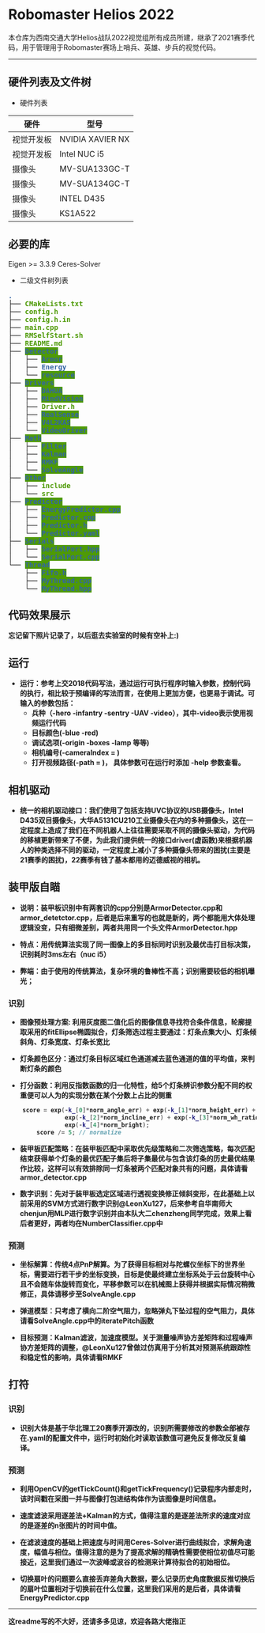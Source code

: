 # Robomaster Helios 2022
本仓库为西南交通大学Helios战队2022视觉组所有成员所建，继承了2021赛季代码，用于管理用于Robomaster赛场上哨兵、英雄、步兵的视觉代码。
***
## 硬件列表及文件树
- 硬件列表

|  硬件   | 型号  |
|  ----  | ----  |
| 视觉开发板  | NVIDIA XAVIER NX |
| 视觉开发板  | Intel NUC i5|
| 摄像头  | MV-SUA133GC-T |
| 摄像头  | MV-SUA134GC-T |
| 摄像头  | INTEL D435 |
| 摄像头  | KS1A522 |

## 必要的库
Eigen >= 3.3.9
Ceres-Solver

- 二级文件树列表

<pre><font color="#3465A4"><b>.</b></font>
├── <font color="#4E9A06"><b>CMakeLists.txt</font>
├── <font color="#4E9A06"><b>config.h</b></font>
├── <font color="#4E9A06"><b>config.h.in</b></font>
├── <font color="#4E9A06"><b>main.cpp</b></font>
├── <font color="#4E9A06"><b>RMSelfStart.sh</b></font>
├── <font color="#4E9A06"><b>README.md</b></font>
├── <span style="background-color:#4E9A06"><font color="#3465A4">Detector</font></span>
│   ├── <span style="background-color:#4E9A06"><font color="#3465A4">Armor</font></span>
│   ├── <font color="#3465A4"><b>Energy</b></font>
│   └── <span style="background-color:#4E9A06"><font color="#3465A4">resource</font></span>
├── <span style="background-color:#4E9A06"><font color="#3465A4">Drivers</font></span>
│   ├── <span style="background-color:#4E9A06"><font color="#3465A4">DAHUA</font></span>
│   ├── <span style="background-color:#4E9A06"><font color="#3465A4">MindVision</font></span>
│   ├── <font color="#4E9A06"><b>Driver.h</b></font>
│   ├── <span style="background-color:#4E9A06"><font color="#3465A4">RealSense</font></span>
│   ├── <span style="background-color:#4E9A06"><font color="#3465A4">V4L2KAS</font></span>
│   └── <span style="background-color:#4E9A06"><font color="#3465A4">VideoDriver</font></span>
├── <span style="background-color:#4E9A06"><font color="#3465A4">Math</font></span>
│   ├── <span style="background-color:#4E9A06"><font color="#3465A4">Filter</font></span>
│   ├── <span style="background-color:#4E9A06"><font color="#3465A4">Kalman</font></span>
│   ├── <span style="background-color:#4E9A06"><font color="#3465A4">RMKF</font></span>
│   └── <span style="background-color:#4E9A06"><font color="#3465A4">SolveAngle</font></span>
├── <span style="background-color:#4E9A06"><font color="#3465A4">Other</font></span>
│   ├── <font color="#4E9A06"><b>include</b></font>
│   └── <font color="#4E9A06"><b>src</b></font>
├── <span style="background-color:#4E9A06"><font color="#3465A4">Predictor</font></span>
│   ├── <span style="background-color:#4E9A06"><font color="#3465A4">EnergyPredictor.cpp</font></span>
│   ├── <span style="background-color:#4E9A06"><font color="#3465A4">Predictor.cpp</font></span>
│   ├── <span style="background-color:#4E9A06"><font color="#3465A4">Predictor.h</font></span>
│   └── <span style="background-color:#4E9A06"><font color="#3465A4">Predictor.yaml</font></span>
├── <span style="background-color:#4E9A06"><font color="#3465A4">Serials</font></span>
│   ├── <span style="background-color:#4E9A06"><font color="#3465A4">SerialPort.hpp</font></span>
│   └── <span style="background-color:#4E9A06"><font color="#3465A4">SerialPort.cpp</font></span>
└── <span style="background-color:#4E9A06"><font color="#3465A4">Thread</font></span>
    ├── <span style="background-color:#4E9A06"><font color="#3465A4">Fifo.h</font></span>
    ├── <span style="background-color:#4E9A06"><font color="#3465A4">MyThread.cpp</font></span>
    └── <span style="background-color:#4E9A06"><font color="#3465A4">MyThread.hpp</font></span>
</pre>

## 代码效果展示
忘记留下照片记录了，以后逛去实验室的时候有空补上:)

## 运行
- 运行：参考上交2018代码写法，通过运行可执行程序时输入参数，控制代码的执行，相比较于预编译的写法而言，在使用上更加方便，也更易于调试。可输入的参数包括：
	- 兵种（-hero -infantry -sentry -UAV -video），其中-video表示使用视频运行代码
	- 目标颜色(-blue -red)
	- 调试选项(-origin -boxes -lamp 等等)
	- 相机编号(-cameraIndex = )
	- 打开视频路径(-path = )，
	具体参数可在运行时添加 -help 参数查看。 

## 相机驱动
- 统一的相机驱动接口：我们使用了包括支持UVC协议的USB摄像头，Intel D435双目摄像头，大华A5131CU210工业摄像头在内的多种摄像头，这在一定程度上造成了我们在不同机器人上往往需要采取不同的摄像头驱动，为代码的移植更新带来了不便，为此我们提供统一的接口driver(虚函数)来根据机器人的种类选择不同的驱动，一定程度上减小了多种摄像头带来的困扰(主要是21赛季的困扰)，22赛季有钱了基本都用的迈德威视的相机。

## 装甲版自瞄
- **说明：装甲板识别中有两套识的cpp分别是ArmorDetector.cpp和armor_detetctor.cpp，后者是后来重写的也就是新的，两个都能用大体处理逻辑没变，只有细微差别，两者共用同一个头文件ArmorDetector.hpp**

- 特点：用传统算法实现了同一图像上的多目标同时识别及最优击打目标决策，识别耗时3ms左右（nuc i5）

- 弊端：由于使用的传统算法，复杂环境的鲁棒性不高；识别需要较低的相机曝光；


### 识别
- 图像预处理方案: 利用灰度图二值化后的图像信息寻找符合条件信息，轮廓提取采用的fitEllipse椭圆拟合，灯条筛选过程主要通过：**灯条点集大小、灯条倾斜角、灯条宽度、灯条长宽比**

- 灯条颜色区分：**通过灯条目标区域红色通道减去蓝色通道的值的平均值，来判断灯条的颜色**

- 打分函数：利用反指数函数的归一化特性，给5个灯条辨识参数分配不同的权重便可以人为的实现分数在某个分数上占比的侧重
```c++
	score = exp(-k_[0]*norm_angle_err) + exp(-k_[1]*norm_height_err) +
                exp(-k_[2]*norm_incline_err) + exp(-k_[3]*norm_wh_ratio) +
                exp(-k_[4]*norm_bright);
        score /= 5; // normalize
```

- 装甲板匹配策略：在装甲板匹配中采取优先级策略和二次筛选策略，每次匹配结束获得单个灯条的最优匹配子集后将子集最优与包含该灯条的历史最优结果作比较，这样可以有效排除同一灯条被两个匹配对象共有的问题，具体请看armor_detector.cpp

- 数字识别：先对于装甲板选定区域进行透视变换修正倾斜变形，在此基础上以前采用的SVM方式进行数字识别@LeonXu127，后来参考自华南师大chenjun用MLP进行数字识别并由本队大二chenzheng同学完成，效果上看后者更好，两者均在NumberClassifier.cpp中

### 预测
- 坐标解算：传统4点PnP解算。为了获得目标相对与陀螺仪坐标下的世界坐标，需要进行若干步的坐标变换，目标是使最终建立坐标系处于云台旋转中心且不会随车体旋转而变化，平移参数可以在机械图上获得并根据实际情况稍微修正，具体请移步至SolveAngle.cpp

- 弹道模型：只考虑了横向二阶空气阻力，忽略弹丸下坠过程的空气阻力，具体请看SolveAngle.cpp中的iteratePitch函数

- 目标预测：Kalman滤波，加速度模型。关于测量噪声协方差矩阵和过程噪声协方差矩阵的调整，@LeonXu127曾做过仿真用于分析其对预测系统跟踪性和稳定性的影响，具体请看RMKF

## 打符
### 识别
- 识别大体是基于华北理工20赛季开源改的，识别所需要修改的参数全部被存在.yaml的配置文件中，运行时初始化时读取该数值可避免反复修改反复编译。

### 预测
- 利用OpenCV的getTickCount()和getTickFrequency()记录程序内部走时，该时间戳在采图一并与图像打包进结构体作为该图像是时间信息。

- 速度滤波采用逐差法+Kalman的方式，值得注意的是逐差法所求的速度对应的是逐差的n张图片的时间中值。

- 在滤波速度的基础上把速度与时间用Ceres-Solver进行曲线拟合，求解角速度，幅值与相位。值得注意的是为了提高求解的精确性需要使相位初值尽可能接近，这里我们通过一次波峰或波谷的检测来计算待拟合的初始相位。

- 切换扇叶的问题要么直接丢弃差角大数据，要么记录历史角度数据反推切换后的扇叶位置相对于切换前在什么位置，这里我们采用的是后者，具体请看EnergyPredictor.cpp

***
这readme写的不大好，还请多多见谅，欢迎各路大佬指正


